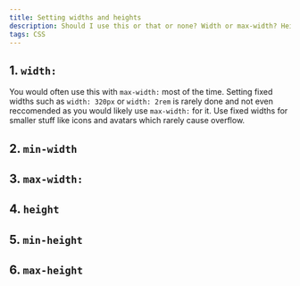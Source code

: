 ```yaml
---
title: Setting widths and heights
description: Should I use this or that or none? Width or max-width? Height or min-height?
tags: CSS
---
```


## 1. `width:`

You would often use this with `max-width:` most of the time. Setting fixed widths such as `width: 320px` or `width: 2rem` is rarely done and not even reccomended as you would likely use `max-width:` for it. Use fixed widths for smaller stuff like icons and avatars which rarely cause overflow.

## 2. `min-width`

## 3. `max-width:`

## 4. `height`

## 5. `min-height`

## 6. `max-height`
